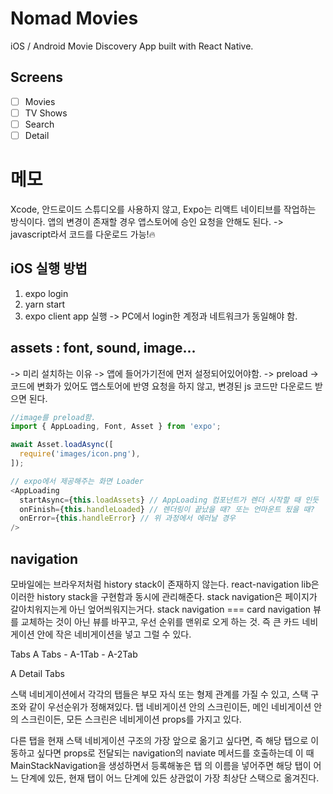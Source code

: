 # Nomad Movies

iOS / Android Movie Discovery App built 
with React Native.

## Screens

- [ ] Movies
- [ ] TV Shows
- [ ] Search
- [ ] Detail

# 메모
Xcode, 안드로이드 스튜디오를 사용하지 않고, Expo는 리액트 네이티브를 작업하는 방식이다. 
앱의 변경이 존재할 경우 앱스토어에 승인 요청을 안해도 된다. -> javascript라서 코드를 다운로드 가능!🔥
## iOS 실행 방법
1. expo login
2. yarn start
3. expo client app 실행 -> PC에서 login한 계정과 네트워크가 동일해야 함.

## assets : font, sound, image... 
-> 미리 설치하는 이유 -> 앱에 들어가기전에 먼저 설정되어있어야함. -> preload
-> 코드에 변화가 있어도 앱스토어에 반영 요청을 하지 않고, 변경된 js 코드만 다운로드 받으면 된다.
```javascript
//image를 preload함.
import { AppLoading, Font, Asset } from 'expo';

await Asset.loadAsync([
  require('images/icon.png'),
]);

// expo에서 제공해주는 화면 Loader 
<AppLoading 
  startAsync={this.loadAssets} // AppLoading 컴포넌트가 렌더 시작할 때 인듯
  onFinish={this.handleLoaded} // 렌더링이 끝났을 때? 또는 언마운트 됬을 때?
  onError={this.handleError} // 위 과정에서 에러날 경우
/>
```

## navigation
모바일에는 브라우저처럼 history stack이 존재하지 않는다.
react-navigation lib은 이러한 history stack을 구현함과 동시에
관리해준다.
stack navigation은 페이지가 갈아치워지는게 아닌 엎어씌워지는거다.
stack navigation === card navigation
뷰를 교체하는 것이 아닌 뷰를 바꾸고, 우선 순위를 맨위로 오게 하는 것.
즉 큰 카드 네비게이션 안에 작은 네비게이션을 넣고 그럴 수 있다.

Tabs
  A Tabs
    - A-1Tab
    - A-2Tab

  A Detail Tabs

스택 네비게이션에서 각각의 탭들은 부모 자식 또는 형제 관계를 가질 수 있고,
스택 구조와 같이 우선순위가 정해져있다.
탭 네비게이션 안의 스크린이든, 메인 네비게이션 안의 스크린이든, 모든 스크린은 네비게이션 props를 가지고 있다.

다른 탭을 현재 스택 네비게이션 구조의 가장 앞으로 옮기고 싶다면, 즉 해당 탭으로 이동하고 싶다면
props로 전달되는 navigation의 naviate 메서드를 호출하는데 이 때 MainStackNavigation을 생성하면서
등록해놓은 탭 의 이름을 넣어주면 해당 탭이 어느 단계에 있든, 현재 탭이 어느 단계에 있든 상관없이 가장 최상단 스택으로 옮겨진다.